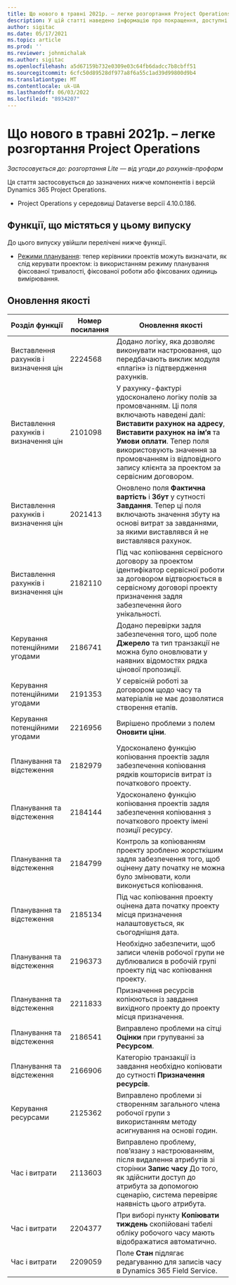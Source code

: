 ```yaml
---
title: Що нового в травні 2021р. – легке розгортання Project Operations
description: У цій статті наведено інформацію про покращення, доступні у випуску легкого розгортання Project Operations Lite від травня 2021 р.
author: sigitac
ms.date: 05/17/2021
ms.topic: article
ms.prod: ''
ms.reviewer: johnmichalak
ms.author: sigitac
ms.openlocfilehash: a5d67159b732e0309e03c64fb6dadcc7b8cbff51
ms.sourcegitcommit: 6cfc50d89528df977a8f6a55c1ad39d99800d9b4
ms.translationtype: MT
ms.contentlocale: uk-UA
ms.lasthandoff: 06/03/2022
ms.locfileid: "8934207"
---
```

# <a name="whats-new-may-2021---project-operations-lite-deployment"></a>Що нового в травні 2021р. – легке розгортання Project Operations

_Застосовується до: розгортання Lite — від угоди до рахунків-проформ_

Ця стаття застосовується до зазначених нижче компонентів і версій Dynamics 365 Project Operations.

   - Project Operations у середовищі Dataverse версії 4.10.0.186.

## <a name="features-included-in-this-release"></a>Функції, що містяться у цьому випуску

До цього випуску увійшли перелічені нижче функції.

- [Режими планування](../../project-management/scheduling-modes.md): тепер керівники проектів можуть визначати, як слід керувати проектом: із використанням режиму планування фіксованої тривалості, фіксованої роботи або фіксованих одиниць вимірювання.

## <a name="quality-updates"></a>Оновлення якості

| **Розділ функції** | **Номер посилання** | **Оновлення якості** |
| --- | --- | --- |
| Виставлення рахунків і визначення цін | 2224568 | Додано логіку, яка дозволяє виконувати настроювання, що передбачають виклик модуля «плагін» із підтвердження рахунків. |
| Виставлення рахунків і визначення цін | 2101098 | У рахунку-фактурі удосконалено логіку полів за промовчанням. Ці поля включають наведені далі: **Виставити рахунок на адресу**, **Виставити рахунок на ім’я** та **Умови оплати**. Тепер поля використовують значення за промовчанням із відповідного запису клієнта за проектом за сервісним договором. |
| Виставлення рахунків і визначення цін | 2021413 | Оновлено поля **Фактична вартість** і **Збут** у сутності **Завдання**. Тепер ці поля включають значення збуту на основі витрат за завданнями, за якими виставлявся й не виставлявся рахунок. |
| Виставлення рахунків і визначення цін | 2182110 | Під час копіювання сервісного договору за проектом ідентифікатор сервісної роботи за договором відтворюється в сервісному договорі проекту призначення задля забезпечення його унікальності. |
| Керування потенційними угодами | 2186741 | Додано перевірки задля забезпечення того, щоб поле **Джерело** та тип транзакції не можна було оновлювати у наявних відомостях рядка цінової пропозиції. |
| Керування потенційними угодами | 2191353 | У сервісній роботі за договором щодо часу та матеріалів не має дозволятися створення етапів. |
| Керування потенційними угодами | 2216956 | Вирішено проблеми з полем **Оновити ціни**. |
| Планування та відстеження | 2182979 | Удосконалено функцію копіювання проектів задля забезпечення копіювання рядків кошторисів витрат із початкового проекту. |
| Планування та відстеження | 2184144 | Удосконалено функцію копіювання проектів задля забезпечення копіювання з початкового проекту імені позиції ресурсу. |
| Планування та відстеження | 2184799 | Контроль за копіюванням проекту зроблено жорсткішим задля забезпечення того, щоб оцінену дату початку не можна було змінювати, коли виконується копіювання. |
| Планування та відстеження | 2185134 | Під час копіювання проекту оцінена дата початку проекту місця призначення налаштовується, як сьогоднішня дата. |
| Планування та відстеження | 2196373 | Необхідно забезпечити, щоб записи членів робочої групи не дублювалися в робочій групі проекту під час копіювання проекту. |
| Планування та відстеження | 2211833 | Призначення ресурсів копіюються із завдання вихідного проекту до проекту місця призначення. |
| Планування та відстеження | 2186541 | Виправлено проблеми на сітці **Оцінки** при групуванні за **Ресурсом**. |
| Планування та відстеження | 2166906 | Категорію транзакції із завдання необхідно копіювати до сутності **Призначення ресурсів**. |
| Керування ресурсами | 2125362 | Виправлено проблеми зі створенням загального члена робочої групи з використанням методу асигнування на основі годин. |
| Час і витрати | 2113603 | Виправлено проблему, пов’язану з настроюванням, після видалення атрибутів зі сторінки **Запис часу** До того, як здійснити доступ до атрибута за допомогою сценарію, система перевіряє наявність цього атрибута. |
| Час і витрати | 2204377 | При виборі пункту **Копіювати тиждень** скопійовані табелі обліку робочого часу мають відображатися автоматично. |
| Час і витрати | 2209059 | Поле **Стан** підлягає редагуванню для записів часу в Dynamics 365 Field Service. |
